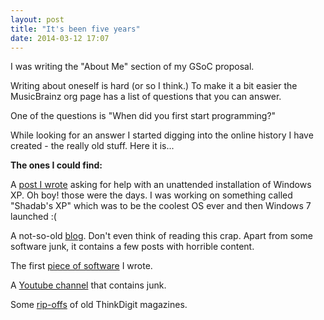 ```yaml
---
layout: post
title: "It's been five years"
date: 2014-03-12 17:07
---
```


I was writing the "About Me" section of my GSoC proposal. 

Writing about oneself is hard (or so I think.) To make it a bit easier the MusicBrainz org page has a list of questions that you can answer.

One of the questions is "When did you first start programming?"

While looking for an answer I started digging into the online history I have created - the really old stuff. Here it is...

<!-- more -->

__The ones I could find:__

A [post I wrote](http://www.msfn.org/board/topic/146791-sp3-cd-cannot-format-driveshelp/) asking for help with an unattended installation of Windows XP. Oh boy! those were the days. I was working on something called "Shadab's XP" which was to be the coolest OS ever and then Windows 7 launched :(

A not-so-old [blog](http://shadabsofts.wordpress.com/). Don't even think of reading this crap. Apart from some software junk, it contains a few posts with horrible content.

The first [piece of software](http://code.google.com/p/batch-heal-clean/) I wrote.

A [Youtube channel](www.youtube.com/user/ShadabSofts‎) that contains junk.

Some [rip-offs](http://issuu.com/shadabsofts) of old ThinkDigit magazines.

